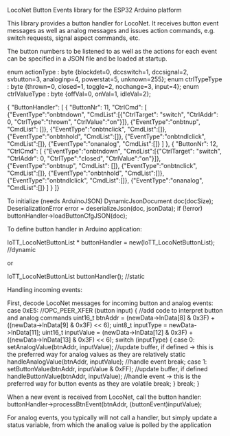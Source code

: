 LocoNet Button Events library for the ESP32 Arduino platform

This library provides a button handler for LocoNet. It receives button event messages as well as analog messages and
issues action commands, e.g. switch requests, signal aspect commands, etc.

The button numbers to be listened to as well as the actions for each event can be specified in a JSON file and be loaded at startup.

enum actionType : byte {blockdet=0, dccswitch=1, dccsignal=2, svbutton=3, analoginp=4, powerstat=5, unknown=255};
enum ctrlTypeType : byte {thrown=0, closed=1, toggle=2, nochange=3, input=4};
enum ctrlValueType : byte {offVal=0, onVal=1, idleVal=2};

{
"ButtonHandler":
[
{
	"ButtonNr": 11,
	"CtrlCmd": 
	[
	{"EventType":"onbtndown", "CmdList":[{"CtrlTarget": "switch", "CtrlAddr": 0, "CtrlType":"thrown", "CtrlValue":"on"}]},
	{"EventType":"onbtnup", "CmdList": []},
	{"EventType":"onbtnclick", "CmdList":[]},
	{"EventType":"onbtnhold", "CmdList":[]},
	{"EventType":"onbtndlclick", "CmdList":[]},
	{"EventType":"onanalog", "CmdList":[]}
	]
},
{
	"ButtonNr": 12,
	"CtrlCmd": 
	[
	{"EventType":"onbtndown", "CmdList":[{"CtrlTarget": "switch", "CtrlAddr": 0, "CtrlType":"closed", "CtrlValue":"on"}]},
	{"EventType":"onbtnup", "CmdList": []},
	{"EventType":"onbtnclick", "CmdList":[]},
	{"EventType":"onbtnhold", "CmdList":[]},
	{"EventType":"onbtndlclick", "CmdList":[]},
	{"EventType":"onanalog", "CmdList":[]}
	]
}
]}

To initialize (needs ArduinoJSON)
    DynamicJsonDocument doc(docSize);
    DeserializationError error = deserializeJson(doc, jsonData);
    if (!error)
      buttonHandler->loadButtonCfgJSON(doc);  


To define button handler in Arduino application:

IoTT_LocoNetButtonList * buttonHandler = new(IoTT_LocoNetButtonList); //dynamic

or

IoTT_LocoNetButtonList buttonHandler(); //static

Handling incoming events:

First, decode LocoNet messages for incoming button and analog events:
        case 0xE5: //OPC_PEER_XFER (button input)
        {
          //add code to interpret button and analog commands
          uint16_t btnAddr = (newData->lnData[8] & 0x3F) + ((newData->lnData[9] & 0x3F) << 6);
          uint8_t  inputType = newData->lnData[11];
          uint16_t inputValue = (newData->lnData[12] & 0x3F) + ((newData->lnData[13] & 0x3F) << 6);
          switch (inputType)
          {
            case 0: setAnalogValue(btnAddr, inputValue); //update buffer, if defined -> this is the preferred way for analog values as they are relatively static
                    handleAnalogValue(btnAddr, inputValue); //handle event
                    break;
            case 1: setButtonValue(btnAddr, inputValue & 0xFF); //update buffer, if defined
                    handleButtonValue(btnAddr, inputValue); //handle event -> this is the preferred way for button events as they are volatile
                    break;
          }
          break;
        }


When a new event is received from LocoNet, call the button handler:
  buttonHandler->processBtnEvent(btnAddr, (buttonEvent)inputValue);

For analog events, you typically will not call a handler, but simply update a status variable, from which the analiog value is polled by the application
